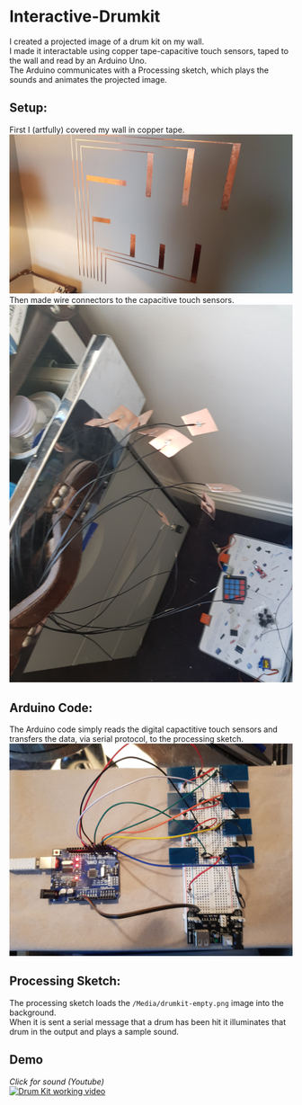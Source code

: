 # Interactive-Drumkit

I created a projected image of a drum kit on my wall.<br/>
I made it interactable using copper tape-capacitive touch sensors, taped to the wall and read by an Arduino Uno. <br/>
The Arduino communicates with a Processing sketch, which plays the sounds and animates the projected image.<br/>

## Setup:
First I (artfully) covered my wall in copper tape.
![copper wall](https://github.com/SenanS/Interactive-Drumkit/blob/main/Media/Wall-Coppered.jpeg)
Then made wire connectors to the capacitive touch sensors.
![copper wires](https://github.com/SenanS/Interactive-Drumkit/blob/main/Media/Making-Wires.jpg)
## Arduino Code:
The Arduino code simply reads the digital capactitive touch sensors and transfers the data, via serial protocol, to the processing sketch.
![Arduino Prototype](https://github.com/SenanS/Interactive-Drumkit/blob/main/Media/Circuit%20Setup.jpg)
## Processing Sketch:
The processing sketch loads the <code>/Media/drumkit-empty.png</code> image into the background. <br/>
When it is sent a serial message that a drum has been hit it illuminates that drum in the output and plays a sample sound.<br/>
## Demo
<em>Click for sound (Youtube)</em><br/>
[![Drum Kit working video](https://github.com/SenanS/Interactive-Drumkit/blob/main/Media/DrumKit.gif)](https://www.youtube.com/watch?v=8VHfrf0_ESo)
